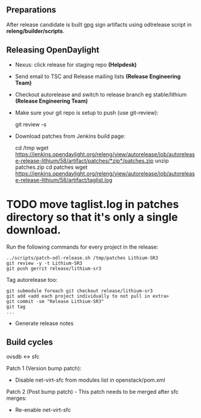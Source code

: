 
## Preparations

After release candidate is built gpg sign artifacts using odlrelease script in
**releng/builder/scripts**.

## Releasing OpenDaylight

- Nexus: click release for staging repo **(Helpdesk)**
- Send email to TSC and Release mailing lists **(Release Engineering Team)**
- Checkout autorelease and switch to release branch eg stable/lithium
  **(Release Engineering Team)**
- Make sure your git repo is setup to push (use git-review):

  git review -s

- Download patches from Jenkins build page:

    cd /tmp
    wget https://jenkins.opendaylight.org/releng/view/autorelease/job/autorelease-release-lithium/58/artifact/patches/*zip*/patches.zip
    unzip patches.zip
    cd patches
    wget https://jenkins.opendaylight.org/releng/view/autorelease/job/autorelease-release-lithium/58/artifact/taglist.log

# TODO move taglist.log in patches directory so that it's only a single download.

Run the following commands for every project in the release:

    ../scripts/patch-odl-release.sh /tmp/patches Lithium-SR3
    git review -y -t Lithium-SR3
    git push gerrit release/lithium-sr3


Tag autorelease too:

    git submodule foreach git checkout release/lithium-sr3
    git add <add each project individually to not pull in extra>
    git commit -sm "Release Lithium-SR3"
    git tag
    ...


- Generate release notes


## Build cycles

ovsdb <-> sfc

Patch 1 (Version bump patch):
- Disable net-virt-sfc from modules list in openstack/pom.xml

Patch 2 (Post bump patch) - This patch needs to be merged after sfc merges:
- Re-enable net-virt-sfc
